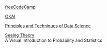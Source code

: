 <p>
<a href="https://www.freecodecamp.org/">freeCodeCamp</a>
</p>
<p>
<a href="https://okai.brown.edu/chapter0.html">OKAI</a>
</p>
<p>
<a href="https://www.textbook.ds100.org/intro">Principles and Techniques of Data Science</a>
</p>
<p>
<a href="https://seeing-theory.brown.edu/index.html">Seeing Theory</a>
<br>A Visual Introduction to Probability and Statistics
</p>
